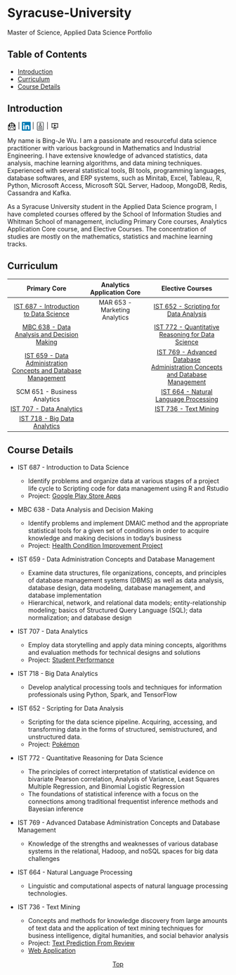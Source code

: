 # Syracuse-University
Master of Science, Applied Data Science Portfolio

## Table of Contents
* [Introduction](#introduction)
* [Curriculum](#curriculum)
* [Course Details](#course-details)
  



## Introduction

<a href="mailto: bwu117@syr.edu"><img src="images/icon_email.svg" width="20px" align="top" title="Email"></a> |
<a href="https://www.linkedin.com/in/bing-je-wu"><img src="images/icon_linkedin.png" width="20px" align="top" title="Linkedin"></a> |
<a href="https://www.dropbox.com/s/d2v0ch9owq6yzxe/Resume.pdf?dl=0"><img src="images/icon_resume.png" width="20px" align="top" title="Resume"></a> |
<a href="https://youtu.be/GuLTMSD3SVM"><img src="images/icon_presentation.svg" width="20px" align="top" title="Pesentation"></a>

 
My name is Bing-Je Wu. I am a passionate and resourceful data science practitioner with various background in Mathematics and Industrial Engineering. I have extensive knowledge of advanced statistics, data analysis, machine learning algorithms, and data mining techniques. Experienced with several statistical tools, BI tools, programming languages, database softwares, and ERP systems, such as Minitab, Excel, Tableau, R, Python, Microsoft Access, Microsoft SQL Server, Hadoop, MongoDB, Redis, Cassandra and Kafka.  

As a Syracuse University student in the Applied Data Science program, I have completed courses offered by the School of Information Studies and Whitman School of management, including Primary Core courses, Analytics Application Core course, and Elective Courses. The concentration of studies are mostly on the mathematics, statistics and machine learning tracks. 
  
  


## Curriculum
<table>
<thead>
<tr>
<th align="center">Primary Core</th>
<th align="center">Analytics Application Core</th>
<th align="center">Elective Courses</th>
</tr>
</thead>

<tbody>

<tr>
<td align="center"><a href="#ist687">IST 687 - Introduction to Data Science</a></td>
<td align="center">MAR 653 - Marketing Analytics</td>
<td align="center"><a href="#ist652">IST 652 - Scripting for Data Analysis</td>
</tr>

<tr>
<td align="center"><a href="#mbc638">MBC 638 - Data Analysis and Decision Making</a></td>
<td align="center"></td>
<td align="center"><a href="#ist772">IST 772 - Quantitative Reasoning for Data Science</a></td>
</tr>

<tr>
<td align="center"><a href="#ist659">IST 659 - Data Administration<br/> Concepts and Database Management</a></td>
<td align="center"></td>
<td align="center"><a href="#ist769">IST 769 - Advanced Database<br/> Administration Concepts and Database Management</a></td>
</tr>

<tr>
<td align="center">SCM 651 - Business Analytics</td>
<td align="center"></td>
<td align="center"><a href="#ist664">IST 664 - Natural Language Processing</a></td>
</tr>

<tr>
<td align="center"><a href="#ist707">IST 707 - Data Analytics</a></td>
<td align="center"></td>
<td align="center"><a href="#ist736">IST 736 - Text Mining</a></td>
</tr>

<tr>
<td align="center" ><a href="#ist718">IST 718 - Big Data Analytics</a></td>
<td align="center"></td>
<td align="center"></td>
</tr>

</tbody>
</table>

  
  


## Course Details
* <span id="ist687">IST 687 - Introduction to Data Science</span>
	- Identify problems and organize data at various stages of a project life cycle to Scripting code for data management using R and Rstudio
	- Project: <a href="https://github.com/bing020815/Syracuse-University/tree/master/IST687/Project">Google Play Store Apps</a>

* <span id="mbc638">MBC 638 - Data Analysis and Decision Making</span>
	- Identify problems and implement DMAIC method and the appropriate statistical tools for a given set of conditions in order to acquire knowledge and making decisions in today’s business
	- Project: <a href="https://github.com/bing020815/Syracuse-University/tree/master/MBC638/Project">Health Condition Improvement Project</a>

* <span id="ist659">IST 659 - Data Administration Concepts and Database Management</span>
	- Examine data structures, file organizations, concepts, and principles of database management systems (DBMS) as well as data analysis, database design, data modeling, database management, and database implementation
	- Hierarchical, network, and relational data models; entity-relationship modeling; basics of Structured Query Language (SQL); data normalization; and database design

* <span id="ist707">IST 707 - Data Analytics</span>
	- Employ data storytelling and apply data mining concepts, algorithms and evaluation methods for technical designs and solutions
	- Project: <a href="https://github.com/bing020815/Syracuse-University/tree/master/IST707/Project">Student Performance</a>

* <span id="ist718">IST 718 - Big Data Analytics</span>
	- Develop analytical processing tools and techniques for information professionals using Python, Spark, and TensorFlow

* <span id="ist652">IST 652 - Scripting for Data Analysis</span>
	- Scripting for the data science pipeline. Acquiring, accessing, and transforming data in the forms of structured, semistructured, and unstructured data.
	- Project: <a href="https://github.com/bing020815/Syracuse-University/tree/master/IST652/Project">Pokémon</a>

* <span id="ist772">IST 772 - Quantitative Reasoning for Data Science</span>
	- The principles of correct interpretation of statistical evidence on bivariate Pearson correlation, Analysis of Variance, Least Squares Multiple Regression, and Binomial Logistic Regression 
	- The foundations of statistical inference with a focus on the connections among traditional frequentist inference methods and Bayesian inference

* <span id="ist769">IST 769 - Advanced Database Administration Concepts and Database Management</span>
	- Knowledge of the strengths and weaknesses of various database systems in the relational, Hadoop, and noSQL spaces for big data challenges

* <span id="ist664">IST 664 - Natural Language Processing</span>
	- Linguistic and computational aspects of natural language processing technologies.

* <span id="ist736">IST 736 - Text Mining</span>
	- Concepts and methods for knowledge discovery from large amounts of text data and the application of text mining techniques for business intelligence, digital humanities, and social behavior analysis
	- Project: <a href="https://github.com/bing020815/text_prediction_application">Text Prediction From Review</a>
	- <a href="https://pdht24snt663m2h7.anvil.app/OT4EUOR5JVBBGOHFV533U2KM">Web Application</a>



[<p align='center'>Top</p>](#syracuse-university)

